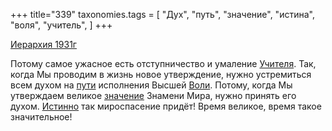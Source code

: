 +++
title="339"
taxonomies.tags = [
 "Дух",
 "путь",
 "значение",
 "истина",
 "воля",
 "учитель",
]
+++

[Иерархия 1931г](/agni/1931)

Потому самое ужасное есть отступничество и умаление [Учителя](/tags/учитель). Так, когда Мы проводим в жизнь новое утверждение, нужно устремиться всем духом на [пути](/tags/путь) исполнения Высшей [Воли](/tags/воля). Потому, когда Мы утверждаем великое [значение](/tags/значение) Знамени Мира, нужно принять его духом. [Истинно](/tags/истина) так мироспасение придёт! Время великое, время такое значительное!   

